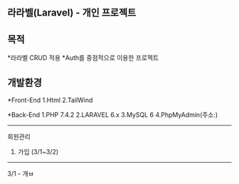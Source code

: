라라벨(Laravel) - 개인 프로젝트 
---

**목적**
---
  *라라벨 CRUD 적용
  *Auth를 중점적으로 이용한 프로젝트

**개발환경**
---
  *Front-End
    1.Html
    2.TailWind

  *Back-End
    1.PHP 7.4.2
    2.LARAVEL 6.x
    3.MySQL 6 
    4.PhpMyAdmin(주소:)

***

회원관리

1. 가입 (3/1~3/2)
---
3/1 - 개ㅂ
